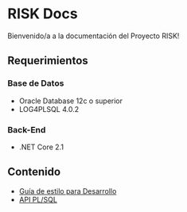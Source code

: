 # RISK Docs

Bienvenido/a a la documentación del Proyecto RISK!

## Requerimientos
### Base de Datos
* Oracle Database 12c o superior
* LOG4PLSQL 4.0.2

### Back-End
* .NET Core 2.1

## Contenido
* [Guía de estilo para Desarrollo](database/styleguide.md)
* [API PL/SQL](database/plsqldoc/index.html)